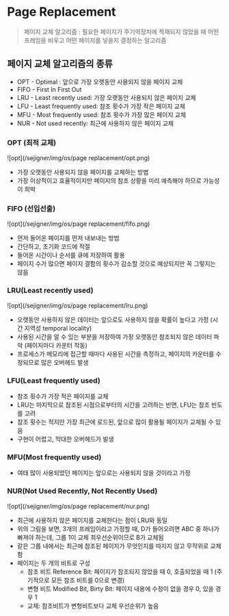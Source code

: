 ﻿# Page Replacement
> 페이지 교체 알고리즘 : 필요한 페이지가 주기억장치에 적재되지 않았을 때 어떤 프레임을 비우고 어떤 페이지를 넣을지 결정하는 알고리즘

## 페이지 교체 알고리즘의 종류
- OPT - Optimal : 앞으로 가장 오랫동안 사용되지 않을 페이지 교체
- FIFO - First In First Out
- LRU - Least recently used: 가장 오랫동안 사용되지 않은 페이지 교체
- LFU - Least frequently used: 참조 횟수가 가장 작은 페이지 교체
- MFU - Most frequently used: 참조 횟수가 가장 많은 페이지 교체
- NUR - Not used recently: 최근에 사용하지 않은 페이지 교체

### OPT (최적 교체)
![opt](/sejigner/img/os/page replacement/opt.png)
- 가장 오랫동안 사용되지 않을 페이지를 교체하는 방법
- 가장 이상적이고 효율적이지만 페이지의 참조 상황을 미리 예측해야 하므로 가능성이 희박

### FIFO (선입선출)
![opt](/sejigner/img/os/page replacement/fifo.png)
- 먼저 들어온 페이지를 먼저 내보내는 방법
- 간단하고, 초기화 코드에 적절
- 들어온 시간이나 순서를 큐에 저장하여 활용
- 페이지 수가 많으면 페이지 결함의 횟수가 감소할 것으로 예상되지만 꼭 그렇지는 않음

### LRU(Least recently used)
![opt](/sejigner/img/os/page replacement/lru.png)
- 오랫동안 사용하지 않은 데이터는 앞으로도 사용하지 않을 확률이 높다고 가정  (시간 지역성 temporal locality)
- 사용된 시간을 알 수 있는 부분을 저장하여 가장 오랫동안 참조되지 않은 데이터 파악 (페이지마다 카운터 작동)
- 프로세스가 메모리에 접근할 때마다 사용된 시간을 측정하고, 페이지의 카운터를 수정되므로 많은 오버헤드 발생 

### LFU(Least frequently used)
- 참조 횟수가 가장 적은 페이지를 교체
- LRU는 마지막으로 참조된 시점으로부터의 시간을 고려하는 반면, LFU는 참조 빈도를 고려
- 참조 횟수는 적지만 가장 최근에 로드된, 앞으로 많이 활용될 페이지가 교체될 수 있음
- 구현이 어렵고, 막대한 오버헤드가 발생 

### MFU(Most frequently used)
- 여태 많이 사용되었던 페이지는 앞으로는 사용되지 않을 것이라고 가정

### NUR(Not Used Recently, Not Recently Used)
![opt](/sejigner/img/os/page replacement/nur.png)
- 최근에 사용하지 않은 페이지를 교체한다는 점이 LRU와 동일
- 위의 그림을 보면, 3개의 프레임이라고 가정할 때, D가 들어오려면 ABC 중 하나가 빠져야 하는데, 그룹 1이 교체 최우선순위이므로 B가 교체됨
- 같은 그룹 내에서는 최근에 참조된 페이지가 무엇인지를 따지지 않고 무작위로 교체함
- 페이지는 두 개의 비트로 구성
	- 참조 비트 Reference Bit: 페이지가 참조되지 않았을 때 0, 호출되었을 때 1 (주기적으로 모든 참조 비트를 0으로 변경)
	- 변형 비트 Modified Bit, Birty Bit: 페이지 내용에 수정이 없을 경우 0, 있을 경우 1
	- 교체: 참조비트가 변형비트보다 교체 우선순위가 높음
